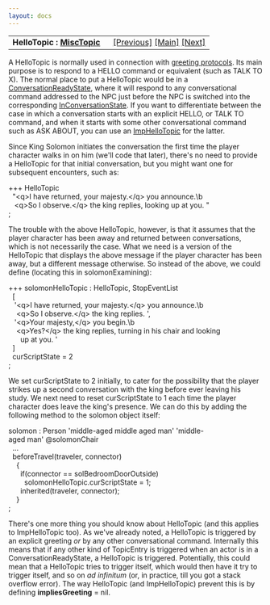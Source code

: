 ```yaml
---
layout: docs
---
```

<table width="100%" data-border="0" data-cellspacing="0"
data-cellpadding="3" data-bgcolor="#C0C0C0">
<colgroup>
<col style="width: 50%" />
<col style="width: 50%" />
</colgroup>
<tbody>
<tr>
<td style="text-align: left;"><strong>HelloTopic : <a
href="misctopic.html">MiscTopic</a><br />
</strong></td>
<td style="text-align: right;"><a
href="yesno+specialtopics.html">[Previous]</a> <a
href="generalintroduction.html">[Main]</a> <a
href="imphellotopic.html">[Next]</a></td>
</tr>
</tbody>
</table>

  
A HelloTopic is normally used in connection with [greeting
protocols](greetingprotocols.html). Its main purpose is to respond to a
HELLO command or equivalent (such as TALK TO X). The normal place to put
a HelloTopic would be in a
[ConversationReadyState](conversationreadystate.html), where it will
respond to any conversational command addressed to the NPC just before
the NPC is switched into the corresponding
[InConversationState](inconversationstate.html). If you want to
differentiate between the case in which a conversation starts with an
explicit HELLO, or TALK TO command, and when it starts with some other
conversational command such as ASK ABOUT, you can use an
[ImpHelloTopic](imphellotopic.html) for the latter.  
  
Since King Solomon initiates the conversation the first time the player
character walks in on him (we'll code that later), there's no need to
provide a HelloTopic for that initial conversation, but you might want
one for subsequent encounters, such as:  
  
+++ HelloTopic  
  "\<q\>I have returned, your majesty.\</q\> you announce.\b  
   \<q\>So I observe.\</q\> the king replies, looking up at you. "  
;  
  
The trouble with the above HelloTopic, however, is that it assumes that
the player character has been away and returned between conversations,
which is not necessarily the case. What we need is a version of the
HelloTopic that displays the above message if the player character has
been away, but a different message otherwise. So instead of the above,
we could define (locating this in solomonExamining):  
  
+++ solomonHelloTopic : HelloTopic, StopEventList   
  \[  
   '\<q\>I have returned, your majesty.\</q\> you announce.\b  
    \<q\>So I observe.\</q\> the king replies. ',  
   '\<q\>Your majesty,\</q\> you begin.\b  
    \<q\>Yes?\</q\> the king replies, turning in his chair and looking  
      up at you. '     
  \]  
  curScriptState = 2  
;  
  
We set curScriptState to 2 initially, to cater for the possibility that
the player strikes up a second conversation with the king before ever
leaving his study. We next need to reset curScriptState to 1 each time
the player character does leave the king's presence. We can do this by
adding the following method to the solomon object itself:  
  
solomon : Person 'middle-aged middle aged man' 'middle-aged man' @solomonChair  
  ...  
  beforeTravel(traveler, connector)  
    {  
      if(connector == solBedroomDoorOutside)  
        solomonHelloTopic.curScriptState = 1;  
      inherited(traveler, connector);    
    }  
;  
  
There's one more thing you should know about HelloTopic (and this
applies to ImpHelloTopic too). As we've already noted, a HelloTopic is
triggered by an explicit greeting *or* by any other conversational
command. Internally this means that if any other kind of TopicEntry is
triggered when an actor is in a ConversationReadyState, a HelloTopic is
triggered. Potentially, this could mean that a HelloTopic tries to
trigger itself, which would then have it try to trigger itself, and so
on *ad infinitum* (or, in practice, till you got a stack overflow
error). The way HelloTopic (and ImpHelloTopic) prevent this is by
defining **impliesGreeting** = nil.  
  
  
